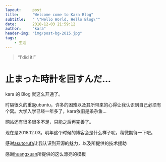 ```yaml
---
layout:     post
title:      "Welcome come to Kara Blog"
subtitle:   " \"Hello World, Hello Blog\""
date:       2018-12-03 21:59:12
author:     "kara"
header-img: "img/post-bg-2015.jpg"
tags:
    - 生活
---
```


> “I'did it!”


# 止まった時計を回すんだ...

kara 的 Blog 就这么开通了。

时隔很久的重返ubuntu，许多的困难以及其所带来的心得让我认识到自己必须有个窝。大学入学已经一年多了，kara依旧是条杂鱼...

网站还有很多很多不足，只能之后再完善了。

现在是2018.12.03。明年这个时候的博客会是什么样子呢，稍微期待一下吧。

感谢[asutorufa](https://asutorufa.github.io/)让我认识到开源的魅力，以及所提供的技术援助

感谢[huangxuan](http://huangxuan.me)所提供的这么漂亮的模板
